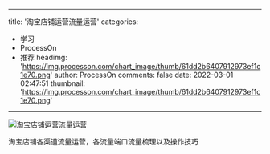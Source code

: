 
---
title: '淘宝店铺运营流量运营'
categories: 
 - 学习
 - ProcessOn
 - 推荐
headimg: 'https://img.processon.com/chart_image/thumb/61dd2b6407912973ef1c1e70.png'
author: ProcessOn
comments: false
date: 2022-03-01 02:47:51
thumbnail: 'https://img.processon.com/chart_image/thumb/61dd2b6407912973ef1c1e70.png'
---

<div>   
<img class="thumb" alt="淘宝店铺运营流量运营" src="https://img.processon.com/chart_image/thumb/61dd2b6407912973ef1c1e70.png" referrerpolicy="no-referrer">
<p>淘宝店铺各渠道流量运营，各流量端口流量梳理以及操作技巧</p>  
</div>
            